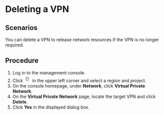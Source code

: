 # Deleting a VPN<a name="vpn_04_0004"></a>

## **Scenarios**<a name="section9797105515434"></a>

You can delete a VPN to release network resources if the VPN is no longer required.

## **Procedure**<a name="section1518210345444"></a>

1.  Log in to the management console.
2.  Click  ![](figures/icon-region.png)  in the upper left corner and select a region and project.
3.  On the console homepage, under  **Network**, click  **Virtual Private Network**.
4.  On the  **Virtual Private Network**  page, locate the target VPN and click  **Delete**.
5.  Click  **Yes**  in the displayed dialog box.

